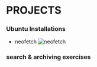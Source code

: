 # PROJECTS

### Ubuntu Installations
- neofetch
![neofetch](https://github.com/Raman7072/datamonk-internship_projects/blob/main/1_Foundation/01_linux/neofetch.png)

### search & archiving exercises
